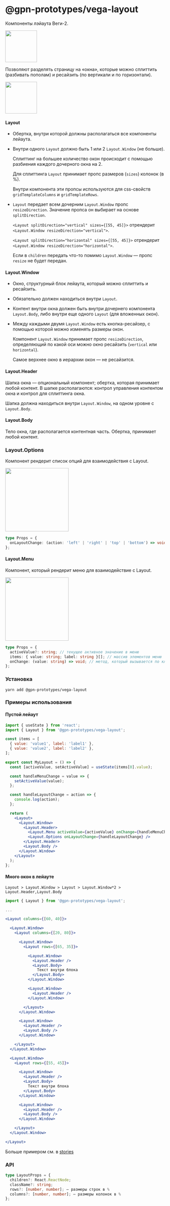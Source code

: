 # @gpn-prototypes/vega-layout

Компоненты лэйаута Веги-2.

<img src="docs/pic-1.png" height="100">

Позволяют разделять страницу на «окна», которые можно сплиттить (разбивать пополам) и ресайзить (по вертикали и по горизонтали).

<img src="docs/pic-2.png" height="100">

#### Layout

- Обертка, внутри которой должны располагаться все компоненты лейаута.

- Внутри одного `Layout` должно быть 1 или 2 `Layout.Window` (не больше).

  Сплиттинг на большее количество окон происходит с помощью разбиения каждого дочерного окна на 2.

  Для сплиттинга `Layout` принимает пропс размеров (`sizes`) колонок (в %).

  Внутри компонента эти пропсы используются для css-свойств `gridTemplateColumns` и `gridTemplateRows`.

- `Layout` передает всем дочерним `Layout.Window` пропс `resizeDirection`. Значение пропса он выбирает на основе `splitDirection`.

  `<Layout splitDirection="vertical" sizes={[55, 45]}>` отрендерит `<Layout.Window resizeDirection="vertical">`.

  `<Layout splitDirection="horizontal" sizes={[55, 45]}>` отрендерит `<Layout.Window resizeDirection="horizontal">`.

  Если в `children` передать что-то помимо `Layout.Window` — пропс `resize` не будет передан.

#### Layout.Window

- Окно, структурный блок лейаута, который можно сплиттить и ресайзить.

- Обязательно должен находиться внутри `Layout`.

- Контент внутри окна должен быть внутри дочернего компонента `Layout.Body`, либо внутри еще одного `Layout` (для вложенных окон).

- Между каждыми двумя `Layout.Window` есть кнопка-ресайзер, с помощью которой можно изменять размеры окон.

  Компонент `Layout.Window` принимает пропс `resizeDirection`, определяющий по какой оси можно окно ресайзить (`vertical` или `horizontal`).

  Самое верхнее окно в иерархии окон — не ресайзится.

#### Layout.Header

Шапка окна — опциональный компонент; обертка, которая принимает любой контент.
В шапке располагаются: контрол управления контентом окна и контрол для сплиттинга окна.

Шапка должна находиться внутри `Layout.Window`, на одном уровне с `Layout.Body`.

#### Layout.Body

Тело окна, где располагается контентная часть. Обертка, принимает любой контент.

### Layout.Options

Компонент рендерит список опций для взаимодействия с Layout.

<img src="docs/pic-3.png" height="200">

```ts
type Props = {
  onLayoutChange: (action: 'left' | 'right' | 'top' | 'bottom') => void; // метод, который вызовется по клику на одну из опций
};
```

#### Layout.Menu

Компонент, который рендерит меню для взаимодействие с Layout.

<img src="docs/pic-4.png" height="200">

```ts
type Props = {
  activeValue?: string; // текущее активное значение в меню
  items: { value: string; label: string }[]; // массив элементов меню
  onChange: (value: string) => void; // метод, который вызывается по клику на элемент меню
};
```

### Установка

```
yarn add @gpn-prototypes/vega-layout
```

### Примеры использования

#### Пустой лейаут

```jsx
import { useState } from 'react';
import { Layout } from '@gpn-prototypes/vega-layout';

const items = [
  { value: 'value1', label: 'label1' },
  { value: 'value2', label: 'label2' },
];

export const MyLayout = () => {
  const [activeValue, setActiveValue] = useState(items[0].value);

  const handleMenuChange = value => {
    setActiveValue(value);
  };

  const handleLayoutChange = action => {
    console.log(action);
  };

  return (
    <Layout>
      <Layout.Window>
        <Layout.Header>
          <Layout.Menu activeValue={activeValue} onChange={handleMenuChange} items={items} />
          <Layout.Options onLayoutChange={handleLayoutChange} />
        </Layout.Header>
        <Layout.Body />
      </Layout.Window>
    </Layout>
  );
};
```

#### Много окон в лейауте

`Layout > Layout.Window > Layout > Layout.Window*2 > Layout.Header,Layout.Body`

```jsx
import { Layout } from '@gpn-prototypes/vega-layout';

...

<Layout columns={[60, 40]}>

  <Layout.Window>
    <Layout columns={[20, 80]}>

      <Layout.Window>
        <Layout rows={[65, 35]}>

          <Layout.Window>
            <Layout.Header />
            <Layout.Body>
              Текст внутри блока
            </Layout.Body>
          </Layout.Window>

          <Layout.Window>
            <Layout.Header />
          </Layout.Window>

        </Layout>
      </Layout.Window>

      <Layout.Window>
        <Layout.Header />
        <Layout.Body />
      </Layout.Window>

    </Layout>
  </Layout.Window>

  <Layout.Window>
    <Layout rows={[55, 45]}>

      <Layout.Window>
        <Layout.Header />
        <Layout.Body>
          Текст внутри блока
        </Layout.Body>
      </Layout.Window>

      <Layout.Window>
        <Layout.Header />
        <Layout.Body />
      </Layout.Window>

    </Layout>
  </Layout.Window>

</Layout>
```

Больше примером см. в [stories](./src/Layout.stories.tsx)

### API

```ts
type LayoutProps = {
  children?: React.ReactNode;
  className?: string;
  rows?: [number, number]; — размеры строк в %
  columns?: [number, number]; — размеры колонок в %
};
```
